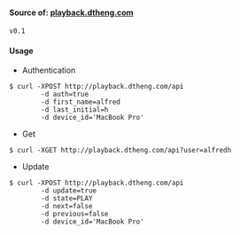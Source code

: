 #### Source of: [playback.dtheng.com](http://playback.dtheng.com)

`v0.1`

#### Usage

- Authentication

```
$ curl -XPOST http://playback.dtheng.com/api 
        -d auth=true 
        -d first_name=alfred 
        -d last_initial=h 
        -d device_id='MacBook Pro'
```

- Get

```
$ curl -XGET http://playback.dtheng.com/api?user=alfredh
```

- Update

```
$ curl -XPOST http://playback.dtheng.com/api
        -d update=true
        -d state=PLAY
        -d next=false
        -d previous=false
        -d device_id='MacBook Pro'
```